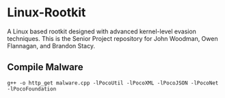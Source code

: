 # Linux-Rootkit
A Linux based rootkit designed with advanced kernel-level evasion techniques. This is the Senior Project repository for John Woodman, Owen Flannagan, and Brandon Stacy.

## Compile Malware
`g++ -o http_get malware.cpp -lPocoUtil -lPocoXML -lPocoJSON -lPocoNet -lPocoFoundation`
